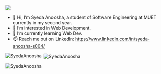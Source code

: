 ![](https://komarev.com/ghpvc/?username=SyedaAnoosha&color=blueviolet&label=Profile+Views)
<br />

- 👋 Hi, I’m Syeda Anoosha, a student of Software Engineering at MUET currently in my second year.
- 👀 I’m interested in Web Development.
- 🌱 I’m currently learning Web Dev.
- 📫 Reach me out on LinkedIn: https://www.linkedin.com/in/syeda-anoosha-s004/



<p><img align="left" src="https://github-readme-stats.vercel.app/api/top-langs?username=SyedaAnoosha&show_icons=true&locale=en&layout=compact" alt="SyedaAnoosha" /></p>

<p>&nbsp;<img align="center" src="https://github-readme-stats.vercel.app/api?username=SyedaAnoosha&show_icons=true&locale=en" alt="SyedaAnoosha" /></p>

<p><img align="center" src="https://github-readme-streak-stats.herokuapp.com/?user=SyedaAnoosha&" alt="SyedaAnoosha" /></p>


<!---
SyedaAnoosha/SyedaAnoosha is a ✨ special ✨ repository because its `README.md` (this file) appears on your GitHub profile.
You can click the Preview link to take a look at your changes.
--->
